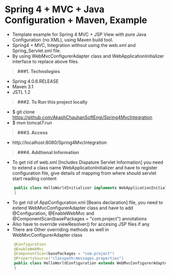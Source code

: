 # Spring 4 + MVC + Java Configuration + Maven, Example

* Template example for Spring 4 MVC + JSP View with pure Java Configuration (no XML), using Maven build tool.
* Spring4 + MVC, Integration without using the web.xml and Spring_Servlet.xml file. 
* By using WebMvcConfigurerAdapter class and WebApplicationInitializer interface to replace above files.

> **###1. Technologies**
* Spring 4.0.6.RELEASE
* Maven 3.1
* JSTL 1.2

> **###2. To Run this project locally**
* $ git clone https://github.com/AkashChauhanSoftEngi/Spring4MvcIntegration
* $ mvn tomcat7:run

> **###3.  Access** 
* http://localhost:8080/Spring4MvcIntegration

> **###4. Addtional Information**
* To get rid of web.xml [Includes Dispature Servlet Information] you need to extend a class name WebApplicationInitializer
  and have to register configuration file, give details of mapping from where should servlet start reading content
```java
    public class HelloWorldInitializer implements WebApplicationInitializer {
    }
```
* To get rid of AppConfiguration.xml [Beans declaration] file, you need to extend WebMvcConfigurerAdapter class
  and have to add @Configuration, @EnableWebMvc and @ComponentScan(basePackages = "com.project") annotations
* Also have to override viewResolver() for accesing JSP files if any
* There are Other overriding methods as well in WebMvcConfigurerAdapter class
```java
    @Configuration
    @EnableWebMvc
    @ComponentScan(basePackages = "com.project")
    @PropertySource("classpath:messages.properties")
    public class HelloWorldConfiguration extends WebMvcConfigurerAdapter {
    }
```
